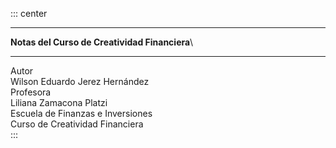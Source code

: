 ::: center
<figure>

</figure>

------------------------------------------------------------------------

**Notas del Curso de Creatividad Financiera**\

------------------------------------------------------------------------

Autor\
Wilson Eduardo Jerez Hernández\
Profesora\
Liliana Zamacona Platzi\
Escuela de Finanzas e Inversiones\
Curso de Creatividad Financiera\
:::
